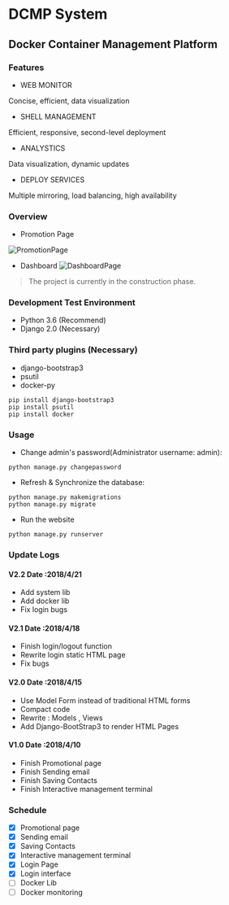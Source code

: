 # DCMP System
## Docker Container Management Platform 
### Features ###
- WEB MONITOR


Concise, efficient, data visualization

- SHELL MANAGEMENT


Efficient, responsive, second-level deployment

- ANALYSTICS


Data visualization, dynamic updates

- DEPLOY SERVICES


Multiple mirroring, load balancing, high availability

### Overview
- Promotion Page

![PromotionPage](https://github.com/Mr-Linus/DCMP/blob/master/Promotionpage.png)

- Dashboard
![DashboardPage](https://github.com/Mr-Linus/DCMP/blob/master/dashboard.png)

> The project is currently in the construction phase.


### Development Test Environment
- Python 3.6 (Recommend)
- Django 2.0 (Necessary)

### Third party plugins (Necessary)
- django-bootstrap3
- psutil
- docker-py

```shell
pip install django-bootstrap3
pip install psutil
pip install docker
```

### Usage
- Change admin's password(Administrator username: admin): 
```shell
python manage.py changepassword
```

- Refresh & Synchronize the database:
```shell 
python manage.py makemigrations
python manage.py migrate
```

- Run the website
```shell
python manage.py runserver
```

### Update Logs
#### V2.2 Date :2018/4/21
- Add system lib
- Add docker lib
- Fix login bugs
#### V2.1 Date :2018/4/18
- Finish login/logout function
- Rewrite login static HTML page
- Fix bugs
#### V2.0 Date :2018/4/15
- Use Model Form instead of traditional HTML forms
- Compact code
- Rewrite : Models , Views  
- Add Django-BootStrap3 to render HTML Pages

#### V1.0 Date :2018/4/10
- Finish Promotional page
- Finish Sending email
- Finish Saving Contacts
- Finish Interactive management terminal

### Schedule
- [x]  Promotional page
- [x]  Sending email
- [x]  Saving Contacts
- [x]  Interactive management terminal
- [x]  Login Page
- [x]  Login interface
- [ ]  Docker Lib
- [ ]  Docker monitoring